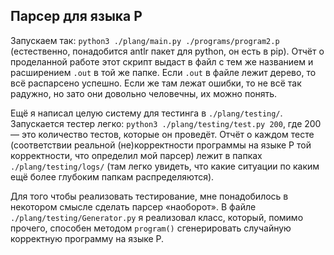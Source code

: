 ## Парсер для языка P

Запускаем так: `python3 ./plang/main.py ./programs/program2.p` (естественно, понадобится antlr пакет для python, он есть в pip). Отчёт о проделанной работе этот скрипт выдаст в файл с тем же названием и расширением `.out` в той же папке. Если `.out` в файле лежит дерево, то всё распарсено успешно. Если же там лежат ошибки, то не всё так радужно, но зато они довольно человечны, их можно понять.

Ещё я написал целую систему для тестинга в `./plang/testing/`. Запускается тестер легко: `python3 ./plang/testing/test.py 200`, где 200 — это количество тестов, которые он проведёт. Отчёт о каждом тесте (соответствии реальной (не)корректности программы на языке P той корректности, что определил мой парсер) лежит в папках `./plang/testing/logs/` (там легко увидеть, что какие ситуации по каким ещё более глубоким папкам распределяются).

Для того чтобы реализовать тестирование, мне понадобилось в некотором смысле сделать парсер «наоборот». В файле `./plang/testing/Generator.py` я реализовал класс, который, помимо прочего, способен методом `program()` сгенерировать случайную корректную программу на языке P.
